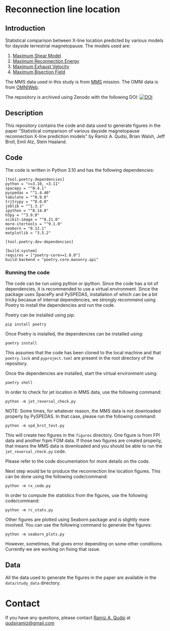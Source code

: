 # Reconnection line location

## Introduction
Statistical comparison between X-line location predicted by various models for dayside terrestrial
magnetopause. The models used are:
1. [Maximum Shear Model](https://doi.org/10.1029/2007JA012270)
2. [ Maximum Reconnection Energy](https://doi.org/10.1063/1.4811467)
3. [Maximum Exhaust Velocity](https://doi.org/10.1063/1.2795630)
4. [Maximum Bisection Field](https://doi.org/10.1029/2002JA009381)

The MMS data used in this study is from [MMS](https://lasp.colorado.edu/mms/sdc/public/) mission.
The OMNI data is from [OMNIWeb](https://omniweb.gsfc.nasa.gov/).

The repository is archived using Zenodo with the following DOI:
[![DOI](https://zenodo.org/badge/669151405.svg)](https://zenodo.org/badge/latestdoi/669151405)

## Description
This repository contains the code and data used to generate figures in the paper "Statistical
comparison of various dayside magnetopause reconnection X-line prediction models" by Ramiz A. Qudsi,
Brian Walsh, Jeff Broll, Emil Atz, Stein Haaland.

## Code
The code is written in Python 3.10 and has the following dependencies:

```
[tool.poetry.dependencies]
python = ">=3.10, <3.11"
spacepy = "^0.4.1"
pyspedas = "^1.4.40"
tabulate = "^0.9.0"
trjtrypy = "^0.0.0"
joblib = "^1.3.1"
ipython = "^8.14.0"
h5py = "^3.9.0"
scikit-image = "^0.21.0"
more-itertools = "^9.1.0"
seaborn = "0.12.1"
matplotlib = "3.5.2"

[tool.poetry.dev-dependencies]

[build-system]
requires = ["poetry-core>=1.0.0"]
build-backend = "poetry.core.masonry.api"
```
### Running the code
The code can be run using python or ipython. Since the code has a lot of dependencies, it is
recommended to use a virtual environment.
Since the package uses SpacePy and PySPEDAS, installation of which can be a bit tricky becasue of
internal dependencies, we strongly recommend using Poetry to install the dependencies and run the
code.

Poetry can be installed using pip:
```
pip install poetry
```
Once Poetry is installed, the dependencies can be installed using:
```
poetry install
```
This assumes that the code has been cloned to the local machine and that ```poetry.lock``` and
```pyproject.toml``` are present in the root directory of the repository.

Once the dependencies are installed, start the virtual environment using:
```
poetry shell
```

In order to check for jet location in MMS data, use the following command:
```
python -m jet_reversal_check.py
```

NOTE: Some times, for whatever reason, the MMS data is not downloaded properly by PySPEDAS. In that
case, please run the following command:
```
python -m spd_brst_test.py
```

This will create two figures in the ```figures``` directory. One figure is from FPI data and another
frpm FGM data. If those two figures are created properly, that means the MMS data is downloaded and
you should be able to run the ```jet_reversal_check.py``` code.

Please refer to the code documentation for more details on the code.

Next step would be to produce the reconnection line location figures. This can be done using the 
following code/command:
```
python -m rx_code.py
```

In order to compute the statistics from the figures, use the following code/command:
```
python -m rc_stats.py
```

Other figures are plotted using Seaborn package and is slightly more involved. You can use the
following command to generate the figures:
```
python -m seaborn_plots.py
```
However, sometimes, that gives error depending on some other conditions. Currently we are working on
fixing that issue.

## Data
All the data used to generate the figures in the paper are available in the ```data/study_data```
directory.

# Contact
If you have any questions, please contact [Ramiz A. Qudsi](https://www.qudsiramiz.space/) at
qudsiramiz@gmail.com
